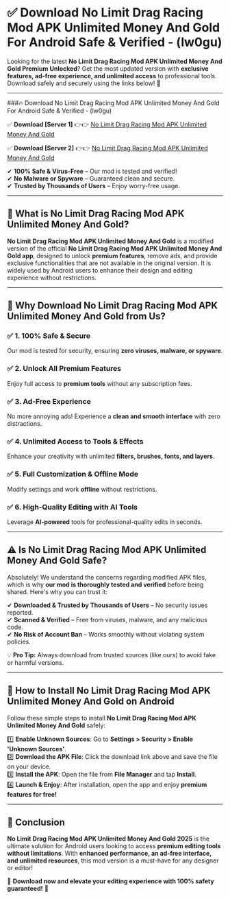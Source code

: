 
# ✅ Download No Limit Drag Racing Mod APK Unlimited Money And Gold For Android Safe & Verified -  (lw0gu) 

Looking for the latest **No Limit Drag Racing Mod APK Unlimited Money And Gold Premium Unlocked**? Get the most updated version with **exclusive features, ad-free experience, and unlimited access** to professional tools. Download safely and securely using the links below! 🚀  

---

###🔥 Download No Limit Drag Racing Mod APK Unlimited Money And Gold For Android Safe & Verified -  (lw0gu)  

✅ **Download [Server 1]** 👉👉 [No Limit Drag Racing Mod APK Unlimited Money And Gold ](https://apkcomod.com?title=No_Limit_Drag_Racing_Mod_APK_Unlimited_Money_And_Gold)  

✅ **Download [Server 2]** 👉👉 [No Limit Drag Racing Mod APK Unlimited Money And Gold ](https://apkcomod.com?title=No_Limit_Drag_Racing_Mod_APK_Unlimited_Money_And_Gold)  

✔ **100% Safe & Virus-Free** – Our mod is tested and verified!  
✔ **No Malware or Spyware** – Guaranteed clean and secure.  
✔ **Trusted by Thousands of Users** – Enjoy worry-free usage.  

---

## 📌 What is No Limit Drag Racing Mod APK Unlimited Money And Gold?  

**No Limit Drag Racing Mod APK Unlimited Money And Gold** is a modified version of the official **No Limit Drag Racing Mod APK Unlimited Money And Gold app**, designed to unlock **premium features**, remove ads, and provide exclusive functionalities that are not available in the original version. It is widely used by Android users to enhance their design and editing experience without restrictions.  

---

## 🌟 Why Download No Limit Drag Racing Mod APK Unlimited Money And Gold from Us?  

### ✅ 1. 100% Safe & Secure  
Our mod is tested for security, ensuring **zero viruses, malware, or spyware**.  

### ✅ 2. Unlock All Premium Features  
Enjoy full access to **premium tools** without any subscription fees.  

### ✅ 3. Ad-Free Experience  
No more annoying ads! Experience a **clean and smooth interface** with zero distractions.  

### ✅ 4. Unlimited Access to Tools & Effects  
Enhance your creativity with unlimited **filters, brushes, fonts, and layers**.  

### ✅ 5. Full Customization & Offline Mode  
Modify settings and work **offline** without restrictions.  

### ✅ 6. High-Quality Editing with AI Tools  
Leverage **AI-powered** tools for professional-quality edits in seconds.  

---

## ⚠️ Is No Limit Drag Racing Mod APK Unlimited Money And Gold Safe?  

Absolutely! We understand the concerns regarding modified APK files, which is why **our mod is thoroughly tested and verified** before being shared. Here's why you can trust it:  

✔ **Downloaded & Trusted by Thousands of Users** – No security issues reported.  
✔ **Scanned & Verified** – Free from viruses, malware, and any malicious code.  
✔ **No Risk of Account Ban** – Works smoothly without violating system policies.  

💡 **Pro Tip:** Always download from trusted sources (like ours) to avoid fake or harmful versions.  

---

## 📲 How to Install No Limit Drag Racing Mod APK Unlimited Money And Gold on Android  

Follow these simple steps to install **No Limit Drag Racing Mod APK Unlimited Money And Gold** safely:  

1️⃣ **Enable Unknown Sources**: Go to **Settings > Security > Enable 'Unknown Sources'**.  
2️⃣ **Download the APK File**: Click the download link above and save the file on your device.  
3️⃣ **Install the APK**: Open the file from **File Manager** and tap **Install**.  
4️⃣ **Launch & Enjoy**: After installation, open the app and enjoy **premium features for free!**  

---

## 🚀 Conclusion  

**No Limit Drag Racing Mod APK Unlimited Money And Gold 2025** is the ultimate solution for Android users looking to access **premium editing tools without limitations**. With **enhanced performance, an ad-free interface, and unlimited resources**, this mod version is a must-have for any designer or editor!  

🔻 **Download now and elevate your editing experience with 100% safety guaranteed!** 🔻  
